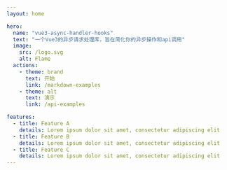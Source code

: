 ```yaml
---
layout: home

hero:
  name: "vue3-async-handler-hooks"
  text: "一个Vue3的异步请求处理库，旨在简化你的异步操作和api调用"
  image:
    src: /logo.svg
    alt: Flame
  actions:
    - theme: brand
      text: 开始
      link: /markdown-examples
    - theme: alt
      text: 演示
      link: /api-examples

features:
  - title: Feature A
    details: Lorem ipsum dolor sit amet, consectetur adipiscing elit
  - title: Feature B
    details: Lorem ipsum dolor sit amet, consectetur adipiscing elit
  - title: Feature C
    details: Lorem ipsum dolor sit amet, consectetur adipiscing elit
---
```

